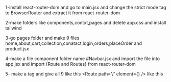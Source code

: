 1-install react-router-dom and go to main.jsx and change the strict mode tag to BrowserRouter and extract it from react-router-dom

2-make folders like components,contxt,pages and delete app.css and install tailwind

3-go pages folder and make 9 files home,about,cart,collection,conatact,login,orders,placeOrder and product.jsx 

4-make a file component folder name #Navbar.jsx and import the file into app.jsx and import {Route and Routes} from react-router-dom

5- make a tag <Routes> and give all 9 like this <Route path='/' element={<Home/>} /> like this
